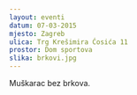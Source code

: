 ```yaml
---
layout: eventi
datum: 07-03-2015
mjesto: Zagreb
ulica: Trg Krešimira Ćosića 11
prostor: Dom sportova
slika: brkovi.jpg
---
```


Muškarac bez brkova.
